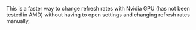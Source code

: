 This is a faster way to change refresh rates with Nvidia GPU (has not been tested in AMD) without having to open settings and changing refresh rates manually,
